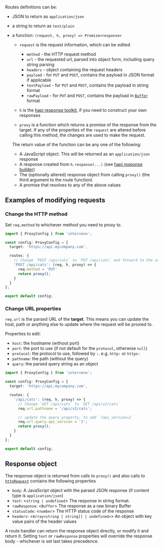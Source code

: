 
Routes definitions can be:

  - JSON to return as `application/json`
  - a string to return as `text/plain`
  - a function: `(request, h, proxy) => Promise<response>`

    - `request` is the request information, which can be edited

      - `method` - the HTTP request method
      - `url` - the requested url, parsed into object form, including query string parsing
      - `headers` - object containing the request headers
      - `payload` - for `PUT` and `POST`, contains the payload in JSON format if applicable
      - `textPayload` - for `PUT` and `POST`, contains the payload in string format
      - `rawPayload` - for `PUT` and `POST`, contains the payload in [`Buffer`](https://nodejs.org/api/buffer.html) format

    - `h` is the [hapi response toolkit](https://hapijs.com/api#response-toolkit), if you need to construct your own responses
    - `proxy` is a function which returns a promise of the response from the target. If any of the properties of the `request` are altered before calling this method, the changes are used to make the request.

    The return value of the function can be any one of the following:

    - A JavaScript object. This will be returned as an `application/json` response
    - A response created from `h.response(...)` (see [hapi response builder](https://hapijs.com/api#-hresponsevalue))
    - The (optionally altered) response object from calling `proxy()` (the third argument to the route function)
    - A promise that resolves to any of the above values

## Examples of modifying requests

### Change the HTTP method

Set `req.method` to whichever method you need to proxy to.

```typescript
import { ProxyConfig } from 'intervene';

const config: ProxyConfig = {
  target: 'https://api.mycompany.com',

  routes: {
    // Change `POST /api/cats` to `PUT /api/cats` and forward to the server
    'POST /api/cats': (req, h, proxy) => {
      req.method = 'PUT'
      return proxy();
    }
  }
};

export default config;
```

### Change URL properties

`req.url` is the parsed URL of the **target**. This means you can update the host, path or anything else to update where the request will be proxied to.

Properties to edit:

* `host`: the hostname (without port)
* `port`: the port to use (if not default for the `protocol`, otherwise `null`)
* `protocol`: the protocol to use, followed by `:`. e.g. `http:` or `https:`
* `pathname`: the path (without the query)
* `query`: the parsed query string as an object

```typescript
import { ProxyConfig } from 'intervene';

const config: ProxyConfig = {
  target: 'https://api.mycompany.com',

  routes: {
    '/api/cats': (req, h, proxy) => {
      // Change `GET /api/cats` to `GET /api/v2/cats`
      req.url.pathname = '/api/v2/cats';

      // update the query property, to add `?api_version=2`
      req.url.query.api_version = '2';
      return proxy();
    }
  }
};

export default config;
```

## Response object

The response object is returned from calls to `proxy()` and also calls to [`httpRequest`](../guide/making-requests.md) contains the following properties

* `body`: A JavaScript object with the parsed JSON response (if content type is `application/json`)
* `text`: <`string | undefined`> The response in string format.
* `rawResponse`: <`Buffer`> The response as a raw binary Buffer
* `statusCode`: <`number`> The HTTP status code of the response
* `headers`: <`Array<string | string[] | undefined>`> An object with key value pairs of the header values

A route handler can return the response object directly, or modify it and return it.  Setting `text` or `rawResponse` properties will override the response body - whichever is set last takes precedence.

